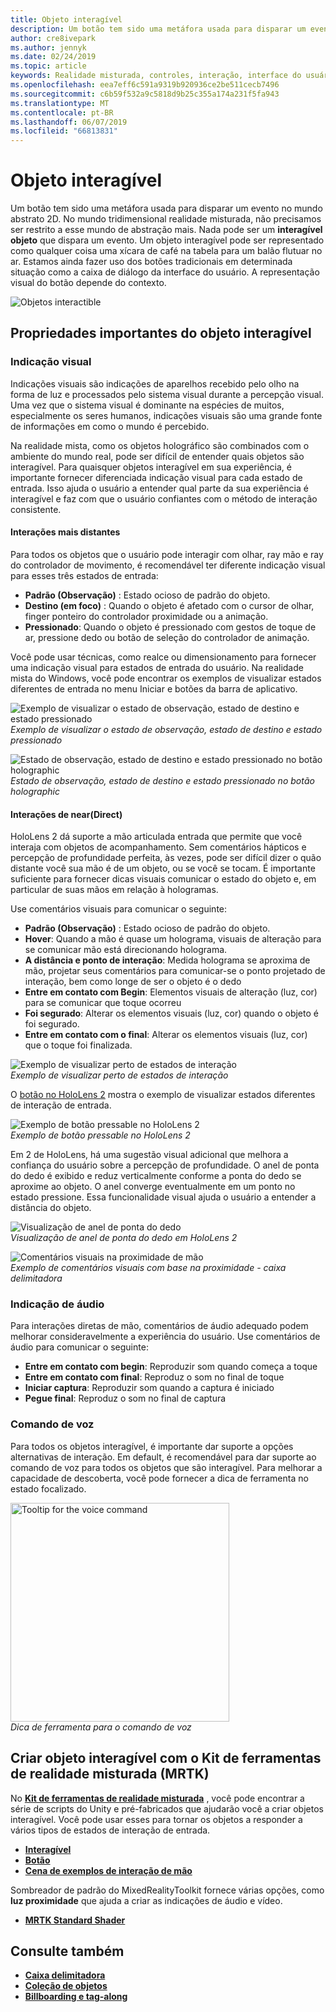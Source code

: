```yaml
---
title: Objeto interagível
description: Um botão tem sido uma metáfora usada para disparar um evento no mundo abstrato 2D. No mundo tridimensional realidade misturada, não precisamos ser restrito a esse mundo de abstração mais.
author: cre8ivepark
ms.author: jennyk
ms.date: 02/24/2019
ms.topic: article
keywords: Realidade misturada, controles, interação, interface do usuário, experiência do usuário
ms.openlocfilehash: eea7eff6c591a9319b920936ce2be511cecb7496
ms.sourcegitcommit: c6b59f532a9c5818d9b25c355a174a231f5fa943
ms.translationtype: MT
ms.contentlocale: pt-BR
ms.lasthandoff: 06/07/2019
ms.locfileid: "66813831"
---
```

# <a name="interactable-object"></a>Objeto interagível

Um botão tem sido uma metáfora usada para disparar um evento no mundo abstrato 2D. No mundo tridimensional realidade misturada, não precisamos ser restrito a esse mundo de abstração mais. Nada pode ser um **interagível objeto** que dispara um evento. Um objeto interagível pode ser representado como qualquer coisa uma xícara de café na tabela para um balão flutuar no ar. Estamos ainda fazer uso dos botões tradicionais em determinada situação como a caixa de diálogo da interface do usuário. A representação visual do botão depende do contexto.

![Objetos interactible](images/640px-interactibleobject-hero-640px.jpg)


## <a name="important-properties-of-the-interactable-object"></a>Propriedades importantes do objeto interagível

### <a name="visual-cue"></a>Indicação visual

Indicações visuais são indicações de aparelhos recebido pelo olho na forma de luz e processados pelo sistema visual durante a percepção visual. Uma vez que o sistema visual é dominante na espécies de muitos, especialmente os seres humanos, indicações visuais são uma grande fonte de informações em como o mundo é percebido.

Na realidade mista, como os objetos holográfico são combinados com o ambiente do mundo real, pode ser difícil de entender quais objetos são interagível. Para quaisquer objetos interagível em sua experiência, é importante fornecer diferenciada indicação visual para cada estado de entrada. Isso ajuda o usuário a entender qual parte da sua experiência é interagível e faz com que o usuário confiantes com o método de interação consistente.

#### <a name="far-interactions"></a>Interações mais distantes

Para todos os objetos que o usuário pode interagir com olhar, ray mão e ray do controlador de movimento, é recomendável ter diferente indicação visual para esses três estados de entrada:
* **Padrão (Observação)** : Estado ocioso de padrão do objeto.
* **Destino (em foco)** : Quando o objeto é afetado com o cursor de olhar, finger ponteiro do controlador proximidade ou a animação.
* **Pressionado**: Quando o objeto é pressionado com gestos de toque de ar, pressione dedo ou botão de seleção do controlador de animação.

Você pode usar técnicas, como realce ou dimensionamento para fornecer uma indicação visual para estados de entrada do usuário. Na realidade mista do Windows, você pode encontrar os exemplos de visualizar estados diferentes de entrada no menu Iniciar e botões da barra de aplicativo. 

![Exemplo de visualizar o estado de observação, estado de destino e estado pressionado](images/640px-interactibleobject-states.png)<br>
*Exemplo de visualizar o estado de observação, estado de destino e estado pressionado*

![Estado de observação, estado de destino e estado pressionado no botão holographic](images/MRTK_InteractableState.png)<br>
*Estado de observação, estado de destino e estado pressionado no botão holographic*

#### <a name="neardirect-interactions"></a>Interações de near(Direct)

HoloLens 2 dá suporte a mão articulada entrada que permite que você interaja com objetos de acompanhamento. Sem comentários hápticos e percepção de profundidade perfeita, às vezes, pode ser difícil dizer o quão distante você sua mão é de um objeto, ou se você se tocam. É importante suficiente para fornecer dicas visuais comunicar o estado do objeto e, em particular de suas mãos em relação à hologramas.

Use comentários visuais para comunicar o seguinte:
* **Padrão (Observação)** : Estado ocioso de padrão do objeto.
* **Hover**: Quando a mão é quase um holograma, visuais de alteração para se comunicar mão está direcionando holograma. 
* **A distância e ponto de interação**: Medida holograma se aproxima de mão, projetar seus comentários para comunicar-se o ponto projetado de interação, bem como longe de ser o objeto é o dedo
* **Entre em contato com Begin**: Elementos visuais de alteração (luz, cor) para se comunicar que toque ocorreu
* **Foi segurado**: Alterar os elementos visuais (luz, cor) quando o objeto é foi segurado.
* **Entre em contato com o final**: Alterar os elementos visuais (luz, cor) que o toque foi finalizada.

![Exemplo de visualizar perto de estados de interação](images/640px-interactibleobject-states-near.jpg)<br>
*Exemplo de visualizar perto de estados de interação*

O [botão no HoloLens 2](https://microsoft.github.io/MixedRealityToolkit-Unity/Documentation/README_Button.html) mostra o exemplo de visualizar estados diferentes de interação de entrada.

![Exemplo de botão pressable no HoloLens 2](images/640px-interactibleobject-pressablebutton-650px2.jpg)<br>
*Exemplo de botão pressable no HoloLens 2*

Em 2 de HoloLens, há uma sugestão visual adicional que melhora a confiança do usuário sobre a percepção de profundidade. O anel de ponta do dedo é exibido e reduz verticalmente conforme a ponta do dedo se aproxime ao objeto. O anel converge eventualmente em um ponto no estado pressione. Essa funcionalidade visual ajuda o usuário a entender a distância do objeto.

![Visualização de anel de ponta do dedo](images/640px-interactibleobject-pressablebutton-650px3.jpg)<br>
*Visualização de anel de ponta do dedo em HoloLens 2*

![Comentários visuais na proximidade de mão](images/HoloLens2_Proximity.gif)<br>
*Exemplo de comentários visuais com base na proximidade - caixa delimitadora*


### <a name="audio-cue"></a>Indicação de áudio
Para interações diretas de mão, comentários de áudio adequado podem melhorar consideravelmente a experiência do usuário. Use comentários de áudio para comunicar o seguinte:
* **Entre em contato com begin**: Reproduzir som quando começa a toque
* **Entre em contato com final**: Reproduz o som no final de toque
* **Iniciar captura**: Reproduzir som quando a captura é iniciado
* **Pegue final**: Reproduz o som no final de captura

### <a name="voice-command"></a>Comando de voz
Para todos os objetos interagível, é importante dar suporte a opções alternativas de interação. Em default, é recomendável para dar suporte ao comando de voz para todos os objetos que são interagível. Para melhorar a capacidade de descoberta, você pode fornecer a dica de ferramenta no estado focalizado.

<img src="images/640px-interactibleobject-voicecommand.jpg" alt="Tooltip for the voice command" title="Dica de ferramenta para o comando de voz" width="350"><br/>*Dica de ferramenta para o comando de voz*

## <a name="creating-interactable-object-with-mixed-reality-toolkit-mrtk"></a>Criar objeto interagível com o Kit de ferramentas de realidade misturada (MRTK)

No  **[Kit de ferramentas de realidade misturada](https://github.com/Microsoft/MixedRealityToolkit-Unity)** , você pode encontrar a série de scripts do Unity e pré-fabricados que ajudarão você a criar objetos interagível. Você pode usar esses para tornar os objetos a responder a vários tipos de estados de interação de entrada.

* **[Interagível](https://microsoft.github.io/MixedRealityToolkit-Unity/Documentation/README_Interactable.html)**
* **[Botão](https://microsoft.github.io/MixedRealityToolkit-Unity/Documentation/README_Button.html)**
* **[Cena de exemplos de interação de mão](https://github.com/microsoft/MixedRealityToolkit-Unity/blob/mrtk_release/Documentation/README_HandInteractionExamples.md)**

Sombreador de padrão do MixedRealityToolkit fornece várias opções, como **luz proximidade** que ajuda a criar as indicações de áudio e vídeo.
* **[MRTK Standard Shader](https://github.com/microsoft/MixedRealityToolkit-Unity/blob/mrtk_development/Documentation/README_MRTKStandardShader.md)**


## <a name="see-also"></a>Consulte também

* **[Caixa delimitadora](app-bar-and-bounding-box.md)**
* **[Coleção de objetos](object-collection.md)**
* **[Billboarding e tag-along](billboarding-and-tag-along.md)**
